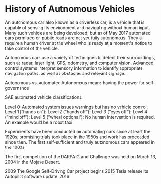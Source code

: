 # History of Autnomous Vehicles 

An autonomous car also known as a driverless car, is a vehicle that is capable of sensing its environment and navigating without human input. Many such vehicles are being developed, but as of May 2017 automated cars permitted on public roads are not yet fully autonomous. They all require a human driver at the wheel who is ready at a moment's notice to take control of the vehicle.

Autonomous cars use a variety of techniques to detect their surroundings, such as radar, laser light, GPS, odometry, and computer vision. Advanced control systems interpret sensory information to identify appropriate navigation paths, as well as obstacles and relevant signage. 

Autonomous vs. automated
Autonomous means having the power for self-governance

SAE automated vehicle classifications:

Level 0: Automated system issues warnings but has no vehicle control.
Level 1 (”hands on”):
Level 2 (”hands off”): 
Level 3 (”eyes off”):
Level 4 (”mind off”):
Level 5 (”wheel optional”): No human intervention is required. An example would be a robot taxi.

Experiments have been conducted on automating cars since at least the 1920s; promising trials took place in the 1950s and work has proceeded since then. The first self-sufficient and truly autonomous cars appeared in the 1980s

The first competition of the DARPA Grand Challenge was held on March 13, 2004 in the Mojave Desert.

2009 The Google Self-Driving Car project begins
2015 Tesla release its Autopilot software update.
2016 
